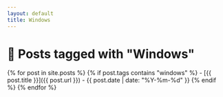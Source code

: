 ```yaml
---
layout: default
title: Windows
---
```


# 🐧 Posts tagged with "Windows"


{% for post in site.posts %}
  {% if post.tags contains "windows" %}
    - [{{ post.title }}]({{ post.url }}) - {{ post.date | date: "%Y-%m-%d" }}
  {% endif %}
{% endfor %}

